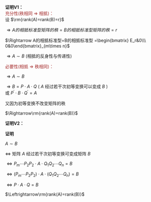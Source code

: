 **证明V1：**    
<font color=brown>充分性(秩相同 $\Rightarrow$ 相抵)：</font>    
设 $\rm{rank(A)=rank(B)=r}$     
    
 $\Rightarrow A的相抵标准型矩阵的秩    
=B的相抵标准型矩阵的秩=r$     
    
 $\Rightarrow A的相抵标准型=B的相抵标准型    
=\begin{bmatrix}    
E_r&0\\\ 0&0\end{bmatrix}_{m\times n}$     
    
 $\Rightarrow A\sim B$  (相抵的反身性与传递性)    
    
<font color=brown>必要性(相抵 $\Rightarrow$ 秩相同)：</font>    
    
 $\Rightarrow A\sim B$     
    
 $\Rightarrow B=P\cdot A\cdot Q$  ( $A$ 经过若干次初等变换可以变成 $B$ )    
或 $P^\prime\cdot B\cdot Q^\prime=A$     
    
又因为初等变换不改变矩阵的秩    
    
 $\Rightarrow\rm{rank(A)=rank(B)}$     
    
**证明V2：**    
    
**证明**    
    
 $A\sim B$     
    
 $\Leftrightarrow$ 矩阵 $A$ 经过若干次初等变换可变成矩阵 $B$     
    
 $\Leftrightarrow P_m\cdots P_2P_2\cdot A\cdot Q_1Q_2\cdots Q_n=B$     
    
 $\Leftrightarrow(P_m\cdots P_2P_2)\cdot A\cdot(Q_1Q_2\cdots Q_n)=B$     
    
 $\Leftrightarrow P\cdot A\cdot Q=B$     
    
 $\Leftrightarrow\rm{rank(A)=rank(B)}$     
